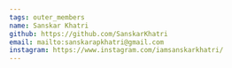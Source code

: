```yaml
---
tags: outer_members
name: Sanskar Khatri
github: https://github.com/SanskarKhatri
email: mailto:sanskarapkhatri@gmail.com
instagram: https://www.instagram.com/iamsanskarkhatri/
---
```

